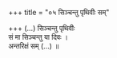 +++
title = "०५ सिञ्चन्तु पृथिवीः सम्"

+++
(…) सिञ्चन्तु पृथिवीः  
सं मा सिञ्चन्तु या दिवः ।  
अन्तरिक्षं सम् (…) ॥